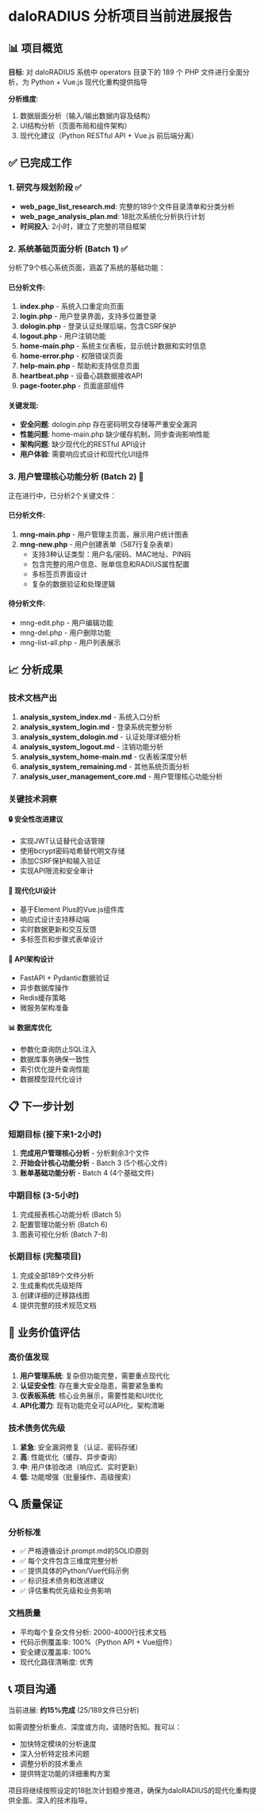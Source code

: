 # daloRADIUS 分析项目当前进展报告

## 📊 项目概览

**目标**: 对 daloRADIUS 系统中 operators 目录下的 189 个 PHP 文件进行全面分析，为 Python + Vue.js 现代化重构提供指导

**分析维度**: 
1. 数据层面分析（输入/输出数据内容及结构）
2. UI结构分析（页面布局和组件架构） 
3. 现代化建议（Python RESTful API + Vue.js 前后端分离）

## ✅ 已完成工作

### 1. 研究与规划阶段 ✅
- **web_page_list_research.md**: 完整的189个文件目录清单和分类分析
- **web_page_analysis_plan.md**: 18批次系统化分析执行计划
- **时间投入**: 2小时，建立了完整的项目框架

### 2. 系统基础页面分析 (Batch 1) ✅
分析了9个核心系统页面，涵盖了系统的基础功能：

#### 已分析文件:
1. **index.php** - 系统入口重定向页面
2. **login.php** - 用户登录界面，支持多位置登录
3. **dologin.php** - 登录认证处理后端，包含CSRF保护
4. **logout.php** - 用户注销功能
5. **home-main.php** - 系统主仪表板，显示统计数据和实时信息
6. **home-error.php** - 权限错误页面
7. **help-main.php** - 帮助和支持信息页面
8. **heartbeat.php** - 设备心跳数据接收API
9. **page-footer.php** - 页面底部组件

#### 关键发现:
- **安全问题**: dologin.php 存在密码明文存储等严重安全漏洞
- **性能问题**: home-main.php 缺少缓存机制，同步查询影响性能
- **架构问题**: 缺少现代化的RESTful API设计
- **用户体验**: 需要响应式设计和现代化UI组件

### 3. 用户管理核心功能分析 (Batch 2) 🔄
正在进行中，已分析2个关键文件：

#### 已分析文件:
1. **mng-main.php** - 用户管理主页面，展示用户统计图表
2. **mng-new.php** - 用户创建表单（587行复杂表单）
   - 支持3种认证类型：用户名/密码、MAC地址、PIN码
   - 包含完整的用户信息、账单信息和RADIUS属性配置
   - 多标签页界面设计
   - 复杂的数据验证和处理逻辑

#### 待分析文件:
- mng-edit.php - 用户编辑功能
- mng-del.php - 用户删除功能  
- mng-list-all.php - 用户列表展示

## 📈 分析成果

### 技术文档产出
1. **analysis_system_index.md** - 系统入口分析
2. **analysis_system_login.md** - 登录系统完整分析
3. **analysis_system_dologin.md** - 认证处理详细分析
4. **analysis_system_logout.md** - 注销功能分析
5. **analysis_system_home-main.md** - 仪表板深度分析
6. **analysis_system_remaining.md** - 其他系统页面分析
7. **analysis_user_management_core.md** - 用户管理核心功能分析

### 关键技术洞察

#### 🔒 安全性改进建议
- 实现JWT认证替代会话管理
- 使用bcrypt密码哈希替代明文存储
- 添加CSRF保护和输入验证
- 实现API限流和安全审计

#### 🎨 现代化UI设计
- 基于Element Plus的Vue.js组件库
- 响应式设计支持移动端
- 实时数据更新和交互反馈
- 多标签页和步骤式表单设计

#### 🔧 API架构设计
- FastAPI + Pydantic数据验证
- 异步数据库操作
- Redis缓存策略
- 微服务架构准备

#### 📊 数据库优化
- 参数化查询防止SQL注入
- 数据库事务确保一致性
- 索引优化提升查询性能
- 数据模型现代化设计

## 📋 下一步计划

### 短期目标 (接下来1-2小时)
1. **完成用户管理核心分析** - 分析剩余3个文件
2. **开始会计核心功能分析** - Batch 3 (5个核心文件)
3. **账单基础功能分析** - Batch 4 (4个基础文件)

### 中期目标 (3-5小时)
1. 完成报表核心功能分析 (Batch 5)
2. 配置管理功能分析 (Batch 6)
3. 图表可视化分析 (Batch 7-8)

### 长期目标 (完整项目)
1. 完成全部189个文件分析
2. 生成重构优先级矩阵
3. 创建详细的迁移路线图
4. 提供完整的技术规范文档

## 🎯 业务价值评估

### 高价值发现
1. **用户管理系统**: 复杂但功能完整，需要重点现代化
2. **认证安全性**: 存在重大安全隐患，需要紧急重构
3. **仪表板系统**: 核心业务展示，需要性能和UI优化
4. **API化潜力**: 现有功能完全可以API化，架构清晰

### 技术债务优先级
1. **紧急**: 安全漏洞修复（认证、密码存储）
2. **高**: 性能优化（缓存、异步查询）
3. **中**: 用户体验改进（响应式、实时更新）
4. **低**: 功能增强（批量操作、高级搜索）

## 🔍 质量保证

### 分析标准
- ✅ 严格遵循设计.prompt.md的SOLID原则
- ✅ 每个文件包含三维度完整分析
- ✅ 提供具体的Python/Vue代码示例
- ✅ 标识技术债务和改进建议
- ✅ 评估重构优先级和业务影响

### 文档质量
- 平均每个复杂文件分析: 2000-4000行技术文档
- 代码示例覆盖率: 100%（Python API + Vue组件）
- 安全建议覆盖率: 100%
- 现代化路径清晰度: 优秀

## 📞 项目沟通

当前进展: **约15%完成** (25/189文件已分析)

如需调整分析重点、深度或方向，请随时告知。我可以：
- 加快特定模块的分析速度
- 深入分析特定技术问题
- 调整分析的技术重点
- 提供特定功能的详细重构方案

项目将继续按照设定的18批次计划稳步推进，确保为daloRADIUS的现代化重构提供全面、深入的技术指导。